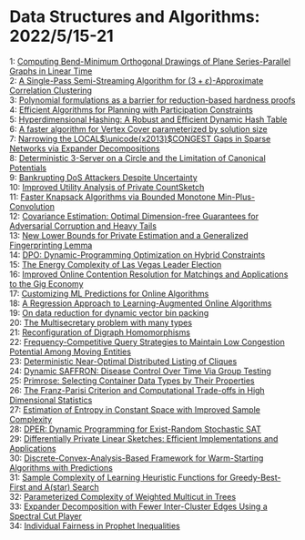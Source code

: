 # Data Structures and Algorithms: 2022/5/15-21  
1: [Computing Bend-Minimum Orthogonal Drawings of Plane Series-Parallel  Graphs in Linear Time](https://doi.org/10.48550/arXiv.2205.07500)  
2: [A Single-Pass Semi-Streaming Algorithm for $(3+\varepsilon)$-Approximate  Correlation Clustering](https://doi.org/10.48550/arXiv.2205.07593)  
3: [Polynomial formulations as a barrier for reduction-based hardness proofs](https://doi.org/10.48550/arXiv.2205.07709)  
4: [Efficient Algorithms for Planning with Participation Constraints](https://doi.org/10.48550/arXiv.2205.07767)  
5: [Hyperdimensional Hashing: A Robust and Efficient Dynamic Hash Table](https://doi.org/10.48550/arXiv.2205.07850)  
6: [A faster algorithm for Vertex Cover parameterized by solution size](https://doi.org/10.48550/arXiv.2205.08022)  
7: [Narrowing the LOCAL$\unicode{x2013}$CONGEST Gaps in Sparse Networks via  Expander Decompositions](https://doi.org/10.48550/arXiv.2205.08093)  
8: [Deterministic 3-Server on a Circle and the Limitation of Canonical  Potentials](https://doi.org/10.48550/arXiv.2205.08103)  
9: [Bankrupting DoS Attackers Despite Uncertainty](https://doi.org/10.48550/arXiv.2205.08287)  
10: [Improved Utility Analysis of Private CountSketch](https://doi.org/10.48550/arXiv.2205.08397)  
11: [Faster Knapsack Algorithms via Bounded Monotone Min-Plus-Convolution](https://doi.org/10.48550/arXiv.2205.08493)  
12: [Covariance Estimation: Optimal Dimension-free Guarantees for Adversarial  Corruption and Heavy Tails](https://doi.org/10.48550/arXiv.2205.08494)  
13: [New Lower Bounds for Private Estimation and a Generalized Fingerprinting  Lemma](https://doi.org/10.48550/arXiv.2205.08532)  
14: [DPO: Dynamic-Programming Optimization on Hybrid Constraints](https://doi.org/10.48550/arXiv.2205.08632)  
15: [The Energy Complexity of Las Vegas Leader Election](https://doi.org/10.48550/arXiv.2205.08642)  
16: [Improved Online Contention Resolution for Matchings and Applications to  the Gig Economy](https://doi.org/10.48550/arXiv.2205.08667)  
17: [Customizing ML Predictions for Online Algorithms](https://doi.org/10.48550/arXiv.2205.08715)  
18: [A Regression Approach to Learning-Augmented Online Algorithms](https://doi.org/10.48550/arXiv.2205.08717)  
19: [On data reduction for dynamic vector bin packing](https://doi.org/10.48550/arXiv.2205.08769)  
20: [The Multisecretary problem with many types](https://doi.org/10.48550/arXiv.2205.09078)  
21: [Reconfiguration of Digraph Homomorphisms](https://doi.org/10.48550/arXiv.2205.09210)  
22: [Frequency-Competitive Query Strategies to Maintain Low Congestion  Potential Among Moving Entities](https://doi.org/10.48550/arXiv.2205.09243)  
23: [Deterministic Near-Optimal Distributed Listing of Cliques](https://doi.org/10.48550/arXiv.2205.09245)  
24: [Dynamic SAFFRON: Disease Control Over Time Via Group Testing](https://doi.org/10.48550/arXiv.2205.09520)  
25: [Primrose: Selecting Container Data Types by Their Properties](https://doi.org/10.48550/arXiv.2205.09655)  
26: [The Franz-Parisi Criterion and Computational Trade-offs in High  Dimensional Statistics](https://doi.org/10.48550/arXiv.2205.09727)  
27: [Estimation of Entropy in Constant Space with Improved Sample Complexity](https://doi.org/10.48550/arXiv.2205.09804)  
28: [DPER: Dynamic Programming for Exist-Random Stochastic SAT](https://doi.org/10.48550/arXiv.2205.09826)  
29: [Differentially Private Linear Sketches: Efficient Implementations and  Applications](https://doi.org/10.48550/arXiv.2205.09873)  
30: [Discrete-Convex-Analysis-Based Framework for Warm-Starting Algorithms  with Predictions](https://doi.org/10.48550/arXiv.2205.09961)  
31: [Sample Complexity of Learning Heuristic Functions for Greedy-Best-First  and A(star) Search](https://doi.org/10.48550/arXiv.2205.09963)  
32: [Parameterized Complexity of Weighted Multicut in Trees](https://doi.org/10.48550/arXiv.2205.10105)  
33: [Expander Decomposition with Fewer Inter-Cluster Edges Using a Spectral  Cut Player](https://doi.org/10.48550/arXiv.2205.10301)  
34: [Individual Fairness in Prophet Inequalities](https://doi.org/10.48550/arXiv.2205.10302)  
